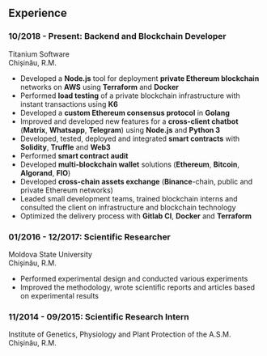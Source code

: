 ## Experience

### **10/2018 - Present: Backend and Blockchain Developer**

Titanium Software  
Chișinău, R.M.

- Developed a **Node.js** tool for deployment **private Ethereum blockchain** networks on **AWS** using **Terraform** and **Docker**
- Performed **load testing** of a private blockchain infrastructure with instant transactions using **K6**
- Developed a **custom Ethereum consensus protocol** in **Golang**
- Improved and developed new features for a **cross-client chatbot** (**Matrix**, **Whatsapp**, **Telegram**) using **Node.js** and **Python 3**
- Developed, tested, deployed and integrated **smart contracts** with **Solidity**, **Truffle** and **Web3**
- Performed **smart contract audit**
- Developed **multi-blockchain wallet** solutions (**Ethereum**, **Bitcoin**, **Algorand**, **FIO**)
- Developed **cross-chain assets exchange** (**Binance**-chain, public and private Ethereum networks)
- Leaded small development teams, trained blockchain interns and consulted the client on infrastructure and blockchain technology
- Optimized the delivery process with **Gitlab CI**, **Docker** and **Terraform**

### **01/2016 - 12/2017: Scientific Researcher**

Moldova State University  
Chișinău, R.M.

- Performed experimental design and conducted various experiments
- Improved the methodology, wrote scientific reports and articles based on experimental results

### **11/2014 - 09/2015: Scientific Research Intern**

Institute of Genetics, Physiology and Plant Protection of the A.S.M.  
Chișinău, R.M.
